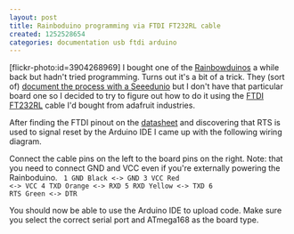 ```yaml
---
layout: post
title: Rainboduino programming via FTDI FT232RL cable
created: 1252528654
categories: documentation usb ftdi arduino
---
```

[flickr-photo:id=3904268969]
I bought one of the <a href="http://www.seeedstudio.com/depot/rainbowduino-led-driver-platform-plug-and-shine-p-371.html">Rainbowduinos</a> a while back but hadn't tried programming. Turns out it's a bit of a trick. They (sort of) <a href="http://www.seeedstudio.com/blog/?p=420">document the process with a Seeedunio</a> but I don't have that particular board one so I decided to try to figure out how to do it using the <a href="http://www.adafruit.com/index.php?main_page=product_info&products_id=70">FTDI FT232RL</a> cable I'd bought from adafruit industries.

After finding the FTDI pinout on the <a href="http://www.ftdichip.com/Documents/DataSheets/Modules/DS_TTL-232R_CABLES_V201.pdf">datasheet</a> and discovering that RTS is used to signal reset by the Arduino IDE I came up with the following wiring diagram.

Connect the cable pins on the left to the board pins on the right. Note: that you need to connect GND and VCC even if you're externally powering the Rainboduino.
<code>
1 GND Black  <-> GND
3 VCC Red    <-> VCC
4 TXD Orange <-> RXD
5 RXD Yellow <-> TXD
6 RTS Green  <-> DTR
</code>

You should now be able to use the Arduino IDE to upload code. Make sure you select the correct serial port and ATmega168 as the board type.
